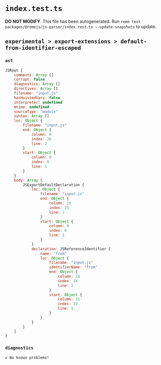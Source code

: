 # `index.test.ts`

**DO NOT MODIFY**. This file has been autogenerated. Run `rome test packages/@romejs/js-parser/index.test.ts --update-snapshots` to update.

## `experimental > export-extensions > default-from-identifier-escaped`

### `ast`

```javascript
JSRoot {
	comments: Array []
	corrupt: false
	diagnostics: Array []
	directives: Array []
	filename: "input.js"
	hasHoistedVars: false
	interpreter: undefined
	mtime: undefined
	sourceType: "module"
	syntax: Array []
	loc: Object {
		filename: "input.js"
		end: Object {
			column: 0
			index: 26
			line: 2
		}
		start: Object {
			column: 0
			index: 0
			line: 1
		}
	}
	body: Array [
		JSExportDefaultDeclaration {
			loc: Object {
				filename: "input.js"
				end: Object {
					column: 25
					index: 25
					line: 1
				}
				start: Object {
					column: 0
					index: 0
					line: 1
				}
			}
			declaration: JSReferenceIdentifier {
				name: "from"
				loc: Object {
					filename: "input.js"
					identifierName: "from"
					end: Object {
						column: 24
						index: 24
						line: 1
					}
					start: Object {
						column: 15
						index: 15
						line: 1
					}
				}
			}
		}
	]
}
```

### `diagnostics`

```
✔ No known problems!

```
